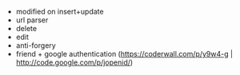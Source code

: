 + modified on insert+update
+ url parser
+ delete
+ edit
+ anti-forgery
+ friend + google authentication (https://coderwall.com/p/y9w4-g | http://code.google.com/p/jopenid/)